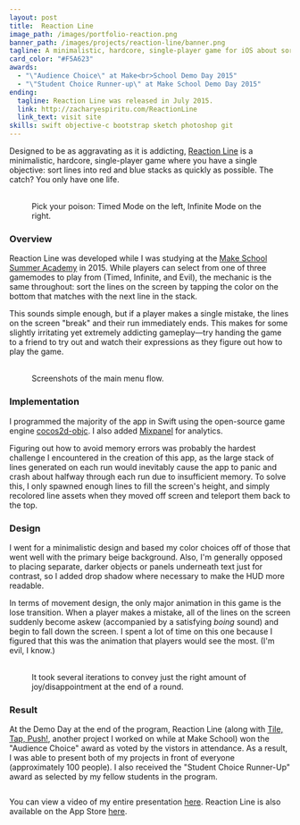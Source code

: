 ```yaml
---
layout: post
title:  Reaction Line
image_path: /images/portfolio-reaction.png
banner_path: /images/projects/reaction-line/banner.png
tagline: A minimalistic, hardcore, single-player game for iOS about sorting lines in the shortest time
card_color: "#F5A623"
awards:
  - "\"Audience Choice\" at Make<br>School Demo Day 2015"
  - "\"Student Choice Runner-up\" at Make School Demo Day 2015"
ending:
  tagline: Reaction Line was released in July 2015.
  link: http://zacharyespiritu.com/ReactionLine
  link_text: visit site
skills: swift objective-c bootstrap sketch photoshop git
---
```


Designed to be as aggravating as it is addicting, [Reaction Line][reaction-line-website] is a minimalistic, hardcore, single-player game where you have a single objective: sort lines into red and blue stacks as quickly as possible. The catch? You only have one life.

<figure class="two-screenshot-grid grid-padding lazyload" data-expand="-20">
    <img class="lazyload" data-src="/images/projects/reaction-line/timed-mode.png">
    <img class="lazyload" data-src="/images/projects/reaction-line/infinite-mode.png">
    <figcaption>Pick your poison: Timed Mode on the left, Infinite Mode on the right.</figcaption>
</figure>

### Overview

Reaction Line was developed while I was studying at the [Make School Summer Academy][make-school-sa] in 2015. While players can select from one of three gamemodes to play from (Timed, Infinite, and Evil), the mechanic is the same throughout: sort the lines on the screen by tapping the color on the bottom that matches with the next line in the stack.

This sounds simple enough, but if a player makes a single mistake, the lines on the screen "break" and their run immediately ends. This makes for some slightly irritating yet extremely addicting gameplay—try handing the game to a friend to try out and watch their expressions as they figure out how to play the game.

<figure class="four-screenshot-grid lazyload" data-expand="-20">
    <img class="lazyload" data-src="/images/projects/reaction-line/main-menu.png">
    <img class="lazyload" data-src="/images/projects/reaction-line/options-menu.png">
    <img class="lazyload" data-src="/images/projects/reaction-line/stats-menu.png">
    <img class="lazyload" data-src="/images/projects/reaction-line/social-menu.png">
    <figcaption>Screenshots of the main menu flow.</figcaption>
</figure>

### Implementation

I programmed the majority of the app in Swift using the open-source game engine [cocos2d-objc][cocos2d-github]. I also added [Mixpanel][mixpanel] for analytics.

Figuring out how to avoid memory errors was probably the hardest challenge I encountered in the creation of this app, as the large stack of lines generated on each run would inevitably cause the app to panic and crash about halfway through each run due to insufficient memory. To solve this, I only spawned enough lines to fill the screen's height, and simply recolored line assets when they moved off screen and teleport them back to the top.

### Design

I went for a minimalistic design and based my color choices off of those that went well with the primary beige background. Also, I'm generally opposed to placing separate, darker objects or panels underneath text just for contrast, so I added drop shadow where necessary to make the HUD more readable.

In terms of movement design, the only major animation in this game is the lose transition. When a player makes a mistake, all of the lines on the screen suddenly become askew (accompanied by a satisfying *boing* sound) and begin to fall down the screen. I spent a lot of time on this one because I figured that this was the animation that players would see the most. (I'm evil, I know.)

<figure class="six-screenshot-grid lazyload" data-expand="-20">
    <img class="lazyload" data-src="/images/projects/reaction-line/old-endgame-1.png">
    <img class="lazyload" data-src="/images/projects/reaction-line/old-endgame-2.png">
    <img class="lazyload" data-src="/images/projects/reaction-line/old-endgame-3.png">
    <img class="lazyload" data-src="/images/projects/reaction-line/old-endgame-4.png">
    <img class="lazyload" data-src="/images/projects/reaction-line/win-screen.png">
    <img class="lazyload" data-src="/images/projects/reaction-line/lose-screen.png">
    <figcaption>It took several iterations to convey just the right amount of joy/disappointment at the end of a round.</figcaption>
</figure>

### Result

At the Demo Day at the end of the program, Reaction Line (along with [Tile, Tap, Push!][tile-tap-push-post], another project I worked on while at Make School) won the "Audience Choice" award as voted by the vistors in attendance. As a result, I was able to present both of my projects in front of everyone (approximately 100 people). I also received the "Student Choice Runner-Up" award as selected by my fellow students in the program.

<figure class="lazyload" data-expand="-20">
    <img class="responsive-image lazyload" data-src="/images/projects/reaction-line/make-school-presentation.jpg">
</figure>

You can view a video of my entire presentation [here][make-school-demo-day-video]. Reaction Line is also available on the App Store [here][reaction-line-app-store].

[reaction-line-website]: http://zacharyespiritu.com/ReactionLine
[make-school-sa]: https://www.makeschool.com/summer-academy
[cocos2d-github]: https://github.com/cocos2d/cocos2d-objc
[mixpanel]: http://mixpanel.com/
[tile-tap-push-post]: /project/tile-tap-push
[make-school-demo-day-video]: https://www.youtube.com/watch?v=beEeJ__wOR8
[reaction-line-app-store]: https://itunes.apple.com/us/app/reaction-line-game-about-sorting/id1018598686
